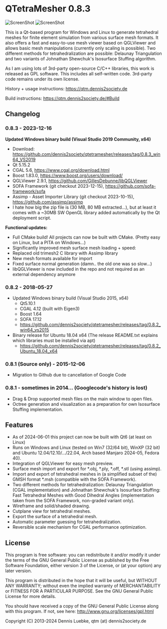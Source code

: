 # QTetraMesher 0.8.3

![ScreenShot](https://qtm.dennis2society.de/images/qtm_win_with_octree_small.jpg )
![ScreenShot](https://qtm.dennis2society.de/images/qtm_with_stuffing_options_small.jpg )

This is a Qt-based program for Windows and Linux to generate tetrahedral meshes for 
finite element simulation from various surface mesh formats. It also offers a fast 
and easy-to-use mesh viewer based on QGLViewer and allows basic mesh manipulations 
(currently only scaling is possible). Two different methods for tetrahedralization 
are possible: Delaunay Triangulation and two variants of Johnathan Shewchuk's Isosurface
Stuffing algorithm.

As I am using lots of 3rd-party open-source C/C++ libraries, this work is released 
as GPL software. This includes all self-written code. 3rd-party code remains under 
its own license.

History + usage instructions: https://qtm.dennis2society.de

Build instructions: https://qtm.dennis2society.de/#Build

## Changelog
### 0.8.3 - 2023-12-16
 
 <b>Updated Windows binary build (Visual Studio 2019 Community, x64)</b>
 * Download: https://github.com/dennis2society/qtetramesher/releases/tag/0.8.3_win64_VS2019
 * Qt 5.15.2
 * CGAL 5.6, https://www.cgal.org/download.html
 * Boost 1.83.0, https://www.boost.org/users/download/
 * QGLViewer 2.9.1, https://github.com/GillesDebunne/libQGLViewer
 * SOFA Framework (git checkout 2023-12-15), https://github.com/sofa-framework/sofa
 * Assimp - Asset Importer Library (git checkout 2023-10-15), https://github.com/assimp/assimp
 * I hate how big the zip file is (30 MB, 80 MB extracted...), but at least it comes with a ~30MB SW OpenGL library added automatically by the Qt deployment script.
 
 <b>Functional updates:</b>
 * Full CMake build! All projects can now be built with CMake. (Pretty easy on Linux, but a PITA on Windows...)
 * Significantly improved mesh surface mesh loading + speed:
 * Replaced old trimesh2 C library with Assimp library
 * New mesh formats available for import
 * Fixed surface normal generation (damn.. the old one was so slow...)
 * libQGLViewer is now included in the repo and not required as an external dependency anymore

### 0.8.2 - 2018-05-27
 * Updated Windows binary build (Visual Studio 2015, x64)
   * Qt5.10.1
   * CGAL 4.12 (built with Eigen3)
   * Boost 1.64
   * SOFA 17.12
   * https://github.com/dennis2society/qtetramesher/releases/tag/0.8.2_win64_vs2015
 * Binary release for Ubuntu 18.04 x64 (The release README.txt explains which libraries must be installed via apt)
   * https://github.com/dennis2society/qtetramesher/releases/tag/0.8.2_Ubuntu_18.04_x64

### 0.8.1 (Source only) - 2015-12-06
 * Migration to Github due to cancellation of Google Code

### 0.8.1 - sometimes in 2014... (Googlecode's history is lost)
 * Drag & Drop supported mesh files on the main window to open files.
 * Octree generation and visualization as a preparation for own Isosurface Stuffing implementation.

## Features
 * As of 2024-06-01 this project can now be built with Qt6 (at least on Linux)
 * Runs on Windows and Linux (tested on Win7 (32/64 bit), WinXP (32 bit) and Ubuntu 12.04/12.10/.../22.04, Arch based Manjaro 2024-05, Fedora 40).
 * Integration of QGLViewer for easy mesh preview.
 * Surface mesh import and export for *.obj, *.ply, *.off, *.stl (using assimp).
 * Import and export of tetrahedral meshes in (a simplified subset of the) GMSH format *.msh (compatible with the SOFA Framework).
 * Two different methods for tetrahedralization: Delaunay Triangulation (CGAL implementation) and Johnathan Shewchuk's Isosurface Stuffing: Fast Tetrahedral Meshes with Good Dihedral Angles (implementation taken from the SOFA Framework, non-graded variant only).
 * Wireframe and solid/shaded drawing.
 * Cutplane view for tetrahedral meshes.
 * Export the surface of a tetrahedral mesh.
 * Automatic parameter guessing for tetrahedralization.
 * Reversible scale mechanism for CGAL performance optimization.

## License

This program is free software: you can redistribute it and/or modify it 
under the terms of the GNU General Public License as published by the Free 
Software Foundation, either version 3 of the License, or (at your option) any 
later version.

This program is distributed in the hope that it will be useful,
but WITHOUT ANY WARRANTY; without even the implied warranty of
MERCHANTABILITY or FITNESS FOR A PARTICULAR PURPOSE.  See the
GNU General Public License for more details.

You should have received a copy of the GNU General Public License
along with this program.  If not, see here: http://www.gnu.org/licenses/gpl.html

Copyright (C) 2013-2024 Dennis Luebke, qtm (at) dennis2society.de
